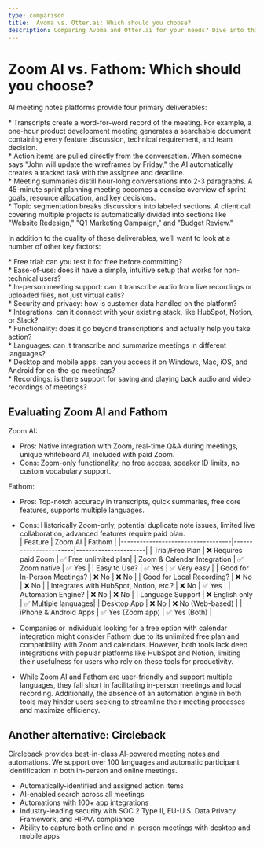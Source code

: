 ```yaml
---
type: comparison
title:  Avoma vs. Otter.ai: Which should you choose?
description: Comparing Avoma and Otter.ai for your needs? Dive into this article to evaluate both tools and discover an alternative, Circleback.
---
```


# Zoom AI vs. Fathom: Which should you choose?  
AI meeting notes platforms provide four primary deliverables:  
  
* Transcripts create a word-for-word record of the meeting. For example, a one-hour product development meeting generates a searchable document containing every feature discussion, technical requirement, and team decision.  
* Action items are pulled directly from the conversation. When someone says "John will update the wireframes by Friday," the AI automatically creates a tracked task with the assignee and deadline.  
* Meeting summaries distill hour-long conversations into 2-3 paragraphs. A 45-minute sprint planning meeting becomes a concise overview of sprint goals, resource allocation, and key decisions.  
* Topic segmentation breaks discussions into labeled sections. A client call covering multiple projects is automatically divided into sections like "Website Redesign," "Q1 Marketing Campaign," and "Budget Review."  
  
In addition to the quality of these deliverables, we'll want to look at a number of other key factors:  
  
* Free trial: can you test it for free before committing?  
* Ease-of-use: does it have a simple, intuitive setup that works for non-technical users?  
* In-person meeting support: can it transcribe audio from live recordings or uploaded files, not just virtual calls?  
* Security and privacy: how is customer data handled on the platform?  
* Integrations: can it connect with your existing stack, like HubSpot, Notion, or Slack?  
* Functionality: does it go beyond transcriptions and actually help you take action?  
* Languages: can it transcribe and summarize meetings in different languages?  
* Desktop and mobile apps: can you access it on Windows, Mac, iOS, and Android for on-the-go meetings?  
* Recordings: is there support for saving and playing back audio and video recordings of meetings?    
## Evaluating Zoom AI and Fathom  
Zoom AI:
- Pros: Native integration with Zoom, real-time Q&A during meetings, unique whiteboard AI, included with paid Zoom.
- Cons: Zoom-only functionality, no free access, speaker ID limits, no custom vocabulary support.

Fathom:
- Pros: Top-notch accuracy in transcripts, quick summaries, free core features, supports multiple languages.
- Cons: Historically Zoom-only, potential duplicate note issues, limited live collaboration, advanced features require paid plan.  
| Feature                           | Zoom AI               | Fathom               |
|-----------------------------------|-----------------------|----------------------|
| Trial/Free Plan                   | ❌ Requires paid Zoom  | ✅ Free unlimited plan|
| Zoom & Calendar Integration       | ✅ Zoom native         | ✅ Yes               |
| Easy to Use?                      | ✅ Yes                | ✅ Very easy         |
| Good for In-Person Meetings?      | ❌ No                 | ❌ No               |
| Good for Local Recording?         | ❌ No                 | ❌ No               |
| Integrates with HubSpot, Notion, etc.? | ❌ No            | ✅ Yes               |
| Automation Engine?                | ❌ No                 | ❌ No               |
| Language Support                  | ❌ English only       | ✅ Multiple languages|
| Desktop App                       | ❌ No                 | ❌ No (Web-based)    |
| iPhone & Android Apps             | ✅ Yes (Zoom app)     | ✅ Yes (Both)        |  
- Companies or individuals looking for a free option with calendar integration might consider Fathom due to its unlimited free plan and compatibility with Zoom and calendars. However, both tools lack deep integrations with popular platforms like HubSpot and Notion, limiting their usefulness for users who rely on these tools for productivity.

- While Zoom AI and Fathom are user-friendly and support multiple languages, they fall short in facilitating in-person meetings and local recording. Additionally, the absence of an automation engine in both tools may hinder users seeking to streamline their meeting processes and maximize efficiency.  
## Another alternative: Circleback  
Circleback provides best-in-class AI-powered meeting notes and automations. We support over 100 languages and automatic participant identification in both in-person and online meetings.  
  
* Automatically-identified and assigned action items  
* AI-enabled search across all meetings  
* Automations with 100+ app integrations  
* Industry-leading security with SOC 2 Type II, EU-U.S. Data Privacy Framework, and HIPAA compliance  
* Ability to capture both online and in-person meetings with desktop and mobile apps  